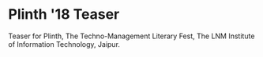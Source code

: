 # Plinth '18 Teaser

Teaser for Plinth, The Techno-Management Literary Fest, The LNM Institute of Information Technology, Jaipur.
